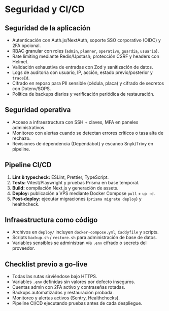 # Seguridad y CI/CD

## Seguridad de la aplicación
- Autenticación con Auth.js/NextAuth, soporte SSO corporativo (OIDC) y 2FA opcional.
- RBAC granular con roles (`admin`, `planner`, `operativo`, `guardia`, `usuario`).
- Rate limiting mediante Redis/Upstash; protección CSRF y headers con Helmet.
- Validación exhaustiva de entradas con Zod y sanitización de datos.
- Logs de auditoría con usuario, IP, acción, estado previo/posterior y `traceId`.
- Cifrado en reposo para PII sensible (cédula, placa) y cifrado de secretos con Dotenv/SOPS.
- Política de backups diarios y verificación periódica de restauración.

## Seguridad operativa
- Acceso a infraestructura con SSH + claves, MFA en paneles administrativos.
- Monitoreo con alertas cuando se detectan errores críticos o tasa alta de rechazo.
- Revisiones de dependencia (Dependabot) y escaneo Snyk/Trivy en pipeline.

## Pipeline CI/CD
1. **Lint & typecheck:** ESLint, Prettier, TypeScript.
2. **Tests:** Vitest/Playwright y pruebas Prisma en base temporal.
3. **Build:** compilación Next.js y generación de assets.
4. **Deploy:** publicación a VPS mediante Docker Compose `pull` + `up -d`.
5. **Post-deploy:** ejecutar migraciones (`prisma migrate deploy`) y healthcheck.

## Infraestructura como código
- Archivos en `deploy/` incluyen `docker-compose.yml`, `Caddyfile` y scripts.
- Scripts `backup.sh` / `restore.sh` para administración de base de datos.
- Variables sensibles se administran vía `.env` cifrado o secrets del proveedor.

## Checklist previo a go-live
- Todas las rutas sirviéndose bajo HTTPS.
- Variables `.env` definidas sin valores por defecto inseguros.
- Cuentas admin con 2FA activo y contraseñas rotadas.
- Backups automatizados y restauración probada.
- Monitoreo y alertas activos (Sentry, Healthchecks).
- Pipeline CI/CD ejecutando pruebas antes de cada despliegue.
